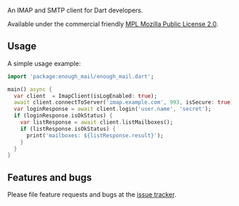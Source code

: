 An IMAP and SMTP client for Dart developers.

Available under the commercial friendly 
[MPL Mozilla Public License 2.0](https://www.mozilla.org/en-US/MPL/).

## Usage

A simple usage example:

```dart
import 'package:enough_mail/enough_mail.dart';

main() async {
  var client  = ImapClient(isLogEnabled: true);
  await client.connectToServer('imap.example.com', 993, isSecure: true);
  var loginResponse = await client.login('user.name', 'secret');
  if (loginResponse.isOkStatus) {
    var listResponse = await client.listMailboxes();
    if (listResponse.isOkStatus) {
      print('mailboxes: ${listResponse.result}');
    }
  }
}
```

## Features and bugs

Please file feature requests and bugs at the [issue tracker][tracker].

[tracker]: https://github.com/Enough-Software/enough_mail/issues
